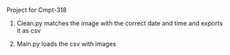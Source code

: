 Project for Cmpt-318

1. Clean.py matches the image with the correct date and time and exports it as csv

2. Main.py loads the csv with images
